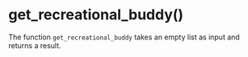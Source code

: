 
# get_recreational_buddy()
The function `get_recreational_buddy` takes an empty list as input and returns a result.
